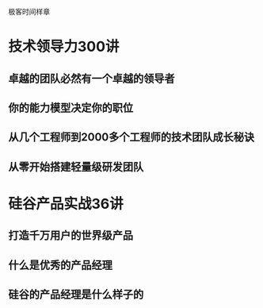 极客时间样章

# 技术领导力300讲
## 卓越的团队必然有一个卓越的领导者
## 你的能力模型决定你的职位
## 从几个工程师到2000多个工程师的技术团队成长秘诀
## 从零开始搭建轻量级研发团队

# 硅谷产品实战36讲
## 打造千万用户的世界级产品
## 什么是优秀的产品经理
## 硅谷的产品经理是什么样子的
